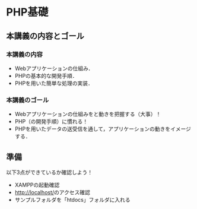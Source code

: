 # PHP基礎


## 本講義の内容とゴール

### 本講義の内容

- Webアプリケーションの仕組み．
- PHPの基本的な開発手順．
- PHPを用いた簡単な処理の実装．


### 本講義のゴール

- Webアプリケーションの仕組みをと動きを把握する（大事）！
- PHP（の開発手順）に慣れる！
- PHPを用いたデータの送受信を通して，アプリケーションの動きをイメージする．


## 準備

以下3点ができているか確認しよう！

- XAMPPの起動確認
- [http://localhost/](http://localhost/)のアクセス確認
- サンプルフォルダを「htdocs」フォルダに入れる
